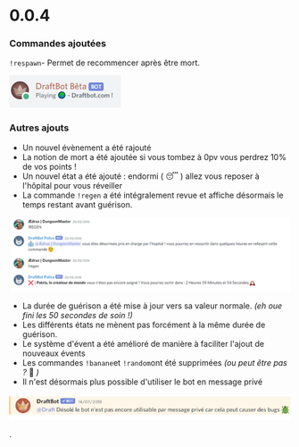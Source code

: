 # 0.0.4

### Commandes ajoutées

`!respawn`- Permet de recommencer après être mort.

![Mourir n'est pas gratuit.](<../.gitbook/assets/image (62).png>)

### Autres ajouts

* Un nouvel évènement a été rajouté
* La notion de mort a été ajoutée si vous tombez à 0pv vous perdrez 10% de vos points !
* Un nouvel état a été ajouté : endormi ( :sleeping: ) allez vous reposer à l'hôpital pour vous réveiller
* La commande `!regen` a été intégralement revue et affiche désormais le temps restant avant guérison.

![Tellement de précision c'est incroyable.](<../.gitbook/assets/image (65).png>)

* La durée de guérison a été mise à jour vers sa valeur normale. _(eh oue fini les 50 secondes de soin !)_
* Les différents états ne mènent pas forcément à la même durée de guérison.
* Le système d'évent a été amélioré de manière à faciliter l'ajout de nouveaux évents
* Les commandes `!banane`et `!random`ont été supprimées  _(ou peut être pas ?_ :banana: _)_
* Il n'est désormais plus possible d'utiliser le bot en message privé

![En fait le bot ne sera jamais disponible en message privé parce que j'aime voir les gens jouer.](<../.gitbook/assets/image (168).png>)

.
